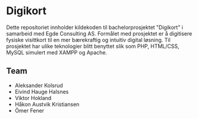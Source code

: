 # Digikort

Dette repositoriet innholder kildekoden til bachelorprosjektet "Digikort" i samarbeid med Egde Consulting AS. Formålet med prosjektet er å digitisere fysiske visittkort til en mer bærekraftig og intuitiv digital løsning. Til prosjektet har ulike teknologier blitt benyttet slik som PHP, HTML/CSS, MySQL simulert med XAMPP og Apache.

## Team
- Aleksander Kolsrud
- Eivind Hauge Halsnes
- Viktor Hokland
- Håkon Austvik Kristiansen
- Ömer Fener
